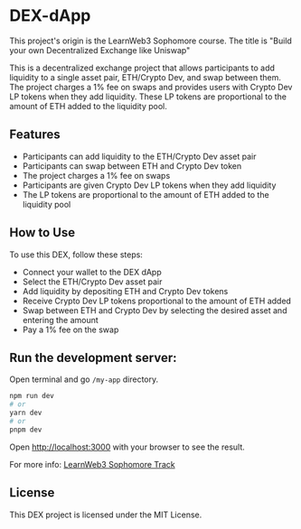 # DEX-dApp

This project's origin is the LearnWeb3 Sophomore course. The title is "Build your own Decentralized Exchange like Uniswap"

This is a decentralized exchange project that allows participants to add liquidity to a single asset pair, ETH/Crypto Dev, and swap between them. The project charges a 1% fee on swaps and provides users with Crypto Dev LP tokens when they add liquidity. These LP tokens are proportional to the amount of ETH added to the liquidity pool.

## Features
- Participants can add liquidity to the ETH/Crypto Dev asset pair
- Participants can swap between ETH and Crypto Dev token
- The project charges a 1% fee on swaps
- Participants are given Crypto Dev LP tokens when they add liquidity
- The LP tokens are proportional to the amount of ETH added to the liquidity pool
## How to Use
To use this DEX, follow these steps:

- Connect your wallet to the DEX dApp
- Select the ETH/Crypto Dev asset pair
- Add liquidity by depositing ETH and Crypto Dev tokens
- Receive Crypto Dev LP tokens proportional to the amount of ETH added
- Swap between ETH and Crypto Dev by selecting the desired asset and entering the amount
- Pay a 1% fee on the swap

## Run the development server:

Open terminal and go `/my-app` directory.

```bash
npm run dev
# or
yarn dev
# or
pnpm dev
```

Open [http://localhost:3000](http://localhost:3000) with your browser to see the result.

For more info: [LearnWeb3 Sophomore Track](https://github.com/LearnWeb3DAO/Sophomore-Track/blob/main/Decentralized-Exchange.md)


## License
This DEX project is licensed under the MIT License.
